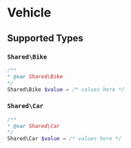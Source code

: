 # Vehicle


## Supported Types

### `Shared\Bike`

```php
/**
* @var Shared\Bike
*/
Shared\Bike $value = /* values here */
```

### `Shared\Car`

```php
/**
* @var Shared\Car
*/
Shared\Car $value = /* values here */
```

